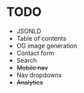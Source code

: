 # TODO

-   JSONLD
-   Table of contents
-   OG image generation
-   Contact form
-   Search
-   ~~Mobile nav~~
-   Nav dropdowns
-   ~~Analytics~~
